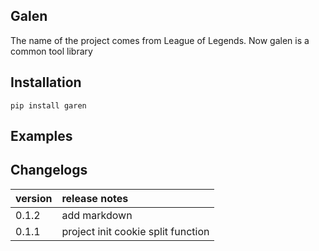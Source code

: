 ## Galen
The name of the project comes from  League of Legends.
Now galen is a common tool library 
## Installation

```shell
pip install garen
```
## Examples


## Changelogs

| version      | release notes |
| :---      | :---    |
| 0.1.2    | add markdown |
| 0.1.1    | project init cookie split function |

